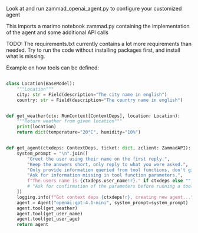 Look at and run zammad_openai_agent.py to configure your customized agent

This imports a marimo notebook zammad.py containing the implementation of the agent and some additional API calls

TODO: The requirements.txt currently contains a lot more requirements than needed. Try to run the code without installing packages first, and install what is missing.

Example on how tools can be defined:

```py

class Location(BaseModel):
    """Location"""
    city: str = Field(description="The city name in english")
    country: str = Field(description="The country name in english")


def get_weather(ctx: RunContext[ContextDeps], location: Location):
    """Return weather from given location"""
    print(location)
    return dict(temperature="20°C", humidity="10%")


def get_agent(ctxdeps: ContextDeps, ticket: dict, zclient: ZammadAPI):
    system_prompt = "\n".join([
        "Greet the user using their name on the first reply.",
        "Keep the answers short, only reply to what you were asked.",
        "Only provide information queried from tool functions, don't give other information.",
        "Ask for information missing in tool function parameters.",
        f"The users name is {ctxdeps.user_name!r}." if ctxdeps else "",
        # "Ask for confirmation of the parameters before running a tool function.",
    ])
    logging.info(f"Got context deps {ctxdeps!r}, creating new agent...")
    agent = Agent("openai:gpt-4.1-mini", system_prompt=system_prompt)
    agent.tool(get_weather)
    agent.tool(get_user_name)
    agent.tool(get_user_age)
    return agent
```
